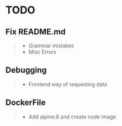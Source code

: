 # TODO
## Fix README.md
>+ Grammar mistakes
>+ Misc Errors

## Debugging
>+ Frontend way of requesting data

## DockerFile
>+ Add alpine:8 and create node image